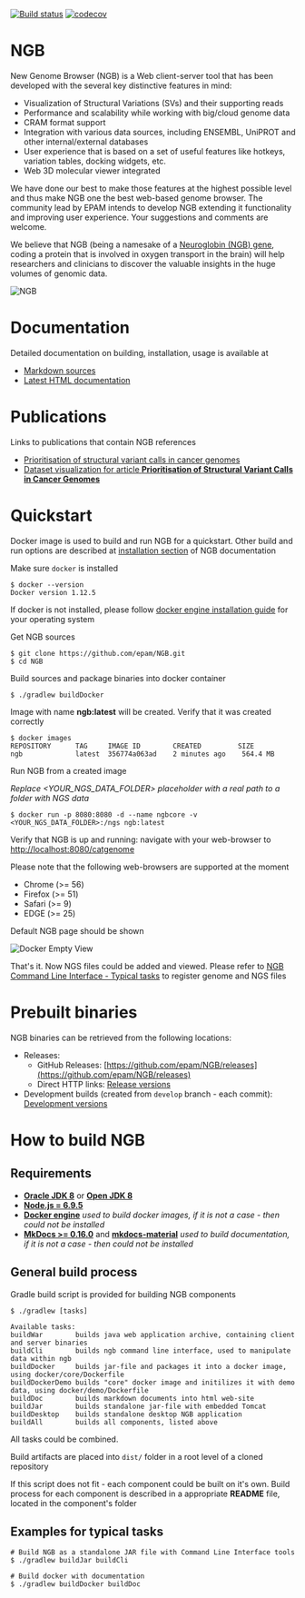[![Build status](https://ci.appveyor.com/api/projects/status/sat5156jrv3lw9qw?svg=true)](https://ci.appveyor.com/project/epam/ngb)
[![codecov](https://codecov.io/gh/epam/NGB/branch/master/graph/badge.svg)](https://codecov.io/gh/epam/NGB)

# NGB
New Genome Browser (NGB) is a Web client-server tool that has been developed with the several key distinctive features in mind:  
* Visualization of Structural Variations (SVs) and their supporting reads
* Performance and scalability while working with big/cloud genome data
* CRAM format support
* Integration with various data sources, including ENSEMBL, UniPROT and other internal/external databases
* User experience that is based on a set of useful features like hotkeys, variation tables, docking widgets, etc.
* Web 3D molecular viewer integrated

We have done our best to make those features at the highest possible level and thus make NGB one the best web-based genome browser.
The community lead by EPAM intends to develop NGB extending it functionality and improving user experience. Your suggestions and comments are welcome.

We believe that NGB (being a namesake of a [Neuroglobin (NGB) gene](http://www.uniprot.org/uniprot/Q9NPG2), coding a protein that is involved in oxygen transport in the brain) will help researchers and clinicians to discover the valuable insights in the huge volumes of genomic data.

![NGB](docs/readme-images/general-view.png)

# Documentation

Detailed documentation on building, installation, usage is available at
* [Markdown sources](docs/README.md)
* [Latest HTML documentation](http://ngb.opensource.epam.com/distr/latest/docs)

# Publications 
Links to publications that contain NGB references
* [Prioritisation of structural variant calls in cancer genomes](https://www.ncbi.nlm.nih.gov/pubmed/28392986)
* [Dataset visualization for article **Prioritisation of Structural Variant Calls in Cancer Genomes**](docs/md/publications/dataset-prioritisation-of-sv.md)

# Quickstart

Docker image is used to build and run NGB for a quickstart. Other build and run options are described at [installation section](docs/md/installation/overview.md) of NGB documentation

Make sure `docker` is installed

```
$ docker --version
Docker version 1.12.5
```

If docker is not installed, please follow [docker engine installation guide](https://docs.docker.com/engine/installation/) for your operating system

Get NGB sources

```
$ git clone https://github.com/epam/NGB.git
$ cd NGB
```

Build sources and package binaries into docker container

```
$ ./gradlew buildDocker
```

Image with name **ngb:latest** will be created. Verify that it was created correctly

```
$ docker images
REPOSITORY      TAG     IMAGE ID        CREATED         SIZE
ngb             latest  356774a063ad    2 minutes ago    564.4 MB
```

Run NGB from a created image

*Replace <YOUR_NGS_DATA_FOLDER> placeholder with a real path to a folder with NGS data*

```
$ docker run -p 8080:8080 -d --name ngbcore -v <YOUR_NGS_DATA_FOLDER>:/ngs ngb:latest
```

Verify that NGB is up and running: navigate with your web-browser to [http://localhost:8080/catgenome](http://localhost:8080/catgenome)

Please note that the following web-browsers are supported at the moment
* Chrome (>= 56)
* Firefox (>= 51)
* Safari (>= 9)
* EDGE (>= 25)

Default NGB page should be shown

![Docker Empty View](docs/readme-images/docker-empty-view.png)

That's it. Now NGS files could be added and viewed. Please refer to [NGB Command Line Interface - Typical tasks](docs/md/cli/typical-tasks.md) to register genome and NGS files

# Prebuilt binaries

NGB binaries can be retrieved from the following locations:
* Releases:
    * GitHub Releases: [https://github.com/epam/NGB/releases](https://github.com/epam/NGB/releases)
    * Direct HTTP links: [Release versions](https://ngb-oss-builds.s3.amazonaws.com/web/index.html?prefix=builds/release/)
* Development builds (created from `develop` branch - each commit): [Development versions](https://ngb-oss-builds.s3.amazonaws.com/web/index.html?prefix=builds/develop/)

# How to build NGB

## Requirements

* **[Oracle JDK 8](https://docs.oracle.com/javase/8/docs/technotes/guides/install/install_overview.html)** or **[Open JDK 8](http://openjdk.java.net/install/)**
* **[Node.js = 6.9.5](https://nodejs.org/en/download/package-manager/)** 
* **[Docker engine](https://docs.docker.com/engine/installation/)** *used to build docker images, if it is not a case - then could not be installed*
* **[MkDocs >= 0.16.0](http://www.mkdocs.org/#installation)** and **[mkdocs-material](http://squidfunk.github.io/mkdocs-material/getting-started/#installing-mkdocs)** *used to build documentation, if it is not a case - then could not be installed*

## General build process

Gradle build script is provided for building NGB components

```
$ ./gradlew [tasks]

Available tasks:
buildWar        builds java web application archive, containing client and server binaries
buildCli        builds ngb command line interface, used to manipulate data within ngb
buildDocker     builds jar-file and packages it into a docker image, using docker/core/Dockerfile
buildDockerDemo builds "core" docker image and initilizes it with demo data, using docker/demo/Dockerfile
buildDoc        builds markdown documents into html web-site
buildJar        builds standalone jar-file with embedded Tomcat
buildDesktop    builds standalone desktop NGB application
buildAll        builds all components, listed above
```

All tasks could be combined.

Build artifacts are placed into `dist/` folder in a root level of a cloned repository

If this script does not fit - each component could be built on it's own. Build process for each component is described in a appropriate **README** file, located in the component's folder

## Examples for typical tasks
```
# Build NGB as a standalone JAR file with Command Line Interface tools
$ ./gradlew buildJar buildCli

# Build docker with documentation
$ ./gradlew buildDocker buildDoc
```
